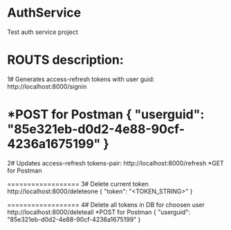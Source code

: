 # AuthService
 Test auth service project


ROUTS description:
==================
1# Generates access-refresh tokens with user guid:
http://localhost:8000/signin

*POST for Postman
{
	"userguid": "85e321eb-d0d2-4e88-90cf-4236a1675199"
}
==================
2# Updates access-refresh tokens-pair:
http://localhost:8000/refresh
*GET for Postman

==================
3# Delete current token
http://localhost:8000/deleteone
{
"token": "<TOKEN_STRING>"
}

==================
4# Delete all tokens in DB for choosen user
http://localhost:8000/deleteall
*POST for Postman
{
	"userguid": "85e321eb-d0d2-4e88-90cf-4236a1675199"
}

